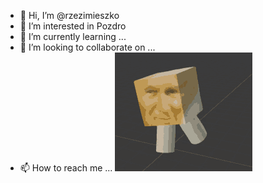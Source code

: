 - 👋 Hi, I’m @rzezimieszko
- 👀 I’m interested in Pozdro
- 🌱 I’m currently learning ...
- 💞️ I’m looking to collaborate on ...
- 📫 How to reach me ...
![](żółta-morda-pope.gif)
<!---
rzezimieszko/rzezimieszko is a ✨ special ✨ repository because its `README.md` (this file) appears on your GitHub profile.
You can click the Preview link to take a look at your changes.
--->
